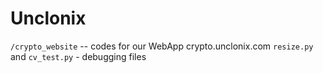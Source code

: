 ﻿# Unclonix

`/crypto_website` -- codes for our WebApp crypto.unclonix.com
`resize.py` and `cv_test.py` - debugging files
